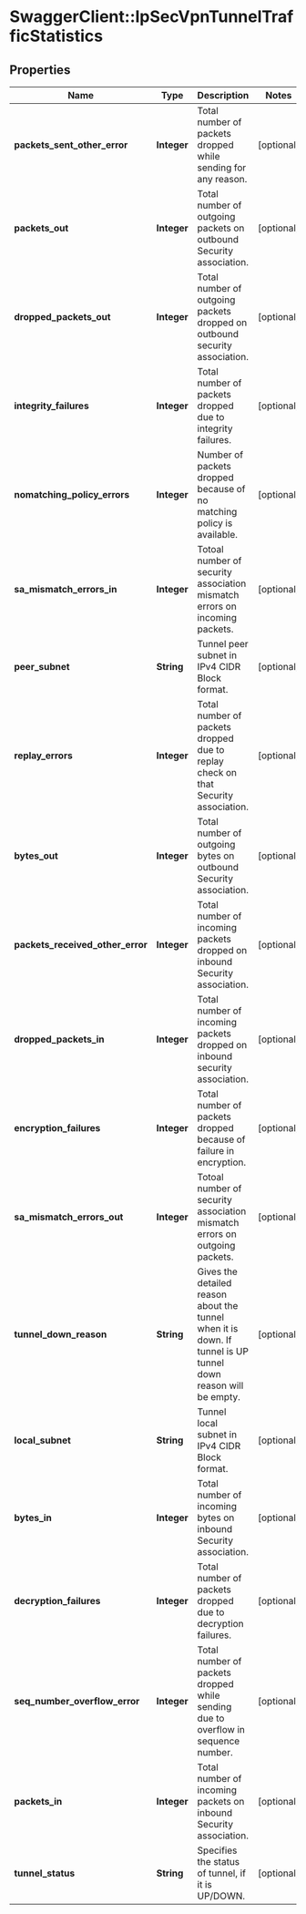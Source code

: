 # SwaggerClient::IpSecVpnTunnelTrafficStatistics

## Properties
Name | Type | Description | Notes
------------ | ------------- | ------------- | -------------
**packets_sent_other_error** | **Integer** | Total number of packets dropped while sending for any reason.  | [optional] 
**packets_out** | **Integer** | Total number of outgoing packets on outbound Security association.  | [optional] 
**dropped_packets_out** | **Integer** | Total number of outgoing packets dropped on outbound security association.  | [optional] 
**integrity_failures** | **Integer** | Total number of packets dropped due to integrity failures.  | [optional] 
**nomatching_policy_errors** | **Integer** | Number of packets dropped because of no matching policy is available.  | [optional] 
**sa_mismatch_errors_in** | **Integer** | Totoal number of security association mismatch errors on incoming packets.  | [optional] 
**peer_subnet** | **String** | Tunnel peer subnet in IPv4 CIDR Block format.  | [optional] 
**replay_errors** | **Integer** | Total number of packets dropped due to replay check on that Security association.  | [optional] 
**bytes_out** | **Integer** | Total number of outgoing bytes on outbound Security association.  | [optional] 
**packets_received_other_error** | **Integer** | Total number of incoming packets dropped on inbound Security association.  | [optional] 
**dropped_packets_in** | **Integer** | Total number of incoming packets dropped on inbound security association.  | [optional] 
**encryption_failures** | **Integer** | Total number of packets dropped because of failure in encryption.  | [optional] 
**sa_mismatch_errors_out** | **Integer** | Totoal number of security association mismatch errors on outgoing packets.  | [optional] 
**tunnel_down_reason** | **String** | Gives the detailed reason about the tunnel when it is down. If tunnel is UP tunnel down reason will be empty.  | [optional] 
**local_subnet** | **String** | Tunnel local subnet in IPv4 CIDR Block format.  | [optional] 
**bytes_in** | **Integer** | Total number of incoming bytes on inbound Security association.  | [optional] 
**decryption_failures** | **Integer** | Total number of packets dropped due to decryption failures.  | [optional] 
**seq_number_overflow_error** | **Integer** | Total number of packets dropped while sending due to overflow in sequence number.  | [optional] 
**packets_in** | **Integer** | Total number of incoming packets on inbound Security association.  | [optional] 
**tunnel_status** | **String** | Specifies the status of tunnel, if it is UP/DOWN.  | [optional] 


